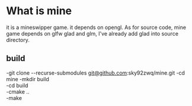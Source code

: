 # What is mine
it is a mineswipper game.
it depends on opengl.
As for source code, mine game depends on glfw glad and glm, I've already add glad into source directory.  
  
## build
-git clone --recurse-submodules git@github.com:sky92zwq/mine.git 
-cd mine
-mkdir build  
-cd build  
-cmake ..  
-make  
